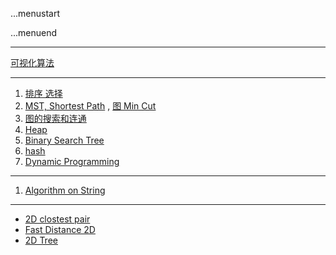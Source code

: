 ...menustart


...menuend


---

[可视化算法](https://visualgo.net)

---

 1. [排序 选择](https://github.com/mebusy/notes/blob/master/dev_notes/Algorithm_12.md) 
 2. [MST, Shortest Path](https://github.com/mebusy/notes/blob/master/dev_notes/AlgorithmII_MST.md) ,  [图 Min Cut](https://github.com/mebusy/notes/blob/master/dev_notes/Algorithm_GraphMinCut.md) 
 3. [图的搜索和连通](https://github.com/mebusy/notes/blob/master/dev_notes/AlgorithmII_Graph.md) 
 4. [Heap](https://github.com/mebusy/notes/blob/master/dev_notes/Algorithm_Heap.md) 
 5. [Binary Search Tree](https://github.com/mebusy/notes/blob/master/dev_notes/Algorithm_BinarySearchTree.md) 
 6. [hash](https://github.com/mebusy/notes/blob/master/dev_notes/Algorithm_hash.md)
 7. [Dynamic Programming](https://github.com/mebusy/notes/blob/master/dev_notes/DynamicProgramming.md)

---

 1. [Algorithm on String](https://github.com/mebusy/notes/blob/master/dev_notes/Algorithm_On_Strings.md)

---

 - [2D clostest pair](https://github.com/mebusy/notes/blob/master/dev_notes/Algorithm_closestPair.md) 
 - [Fast Distance 2D](https://github.com/mebusy/notes/blob/master/dev_notes/Algorithm_fastdistance2D.md)
 - [2D Tree](https://github.com/mebusy/notes/blob/master/dev_notes/2dTree.md)

